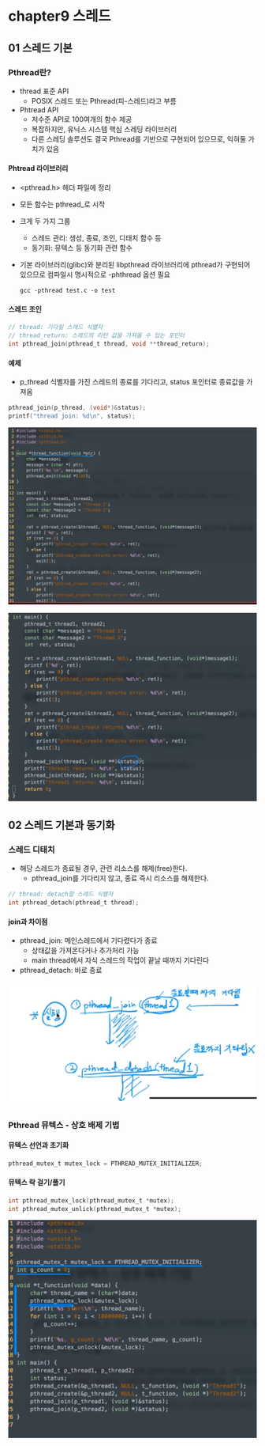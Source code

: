 # chapter9 스레드

## 01 스레드 기본

### Pthread란? 

- thread 표준 API
  - POSIX 스레드 또는 Pthread(피-스레드)라고 부름
- Phtread API
  - 저수준 API로 100여개의 함수 제공
  - 복잡하지만, 유닉스 시스템 핵심 스레딩 라이브러리
  - 다른 스레딩 솔루션도 결국 Pthread를 기반으로 구현되어 있으므로, 익혀둘 가치가 있음

#### Phtread 라이브러리

- <pthread.h> 헤더 파일에 정리
- 모든 함수는 pthread_로 시작
- 크게 두 가지 그룹
  - 스레드 관리: 생성, 종료, 조인, 디태치 함수 등
  - 동기화: 뮤텍스 등 동기화 관련 함수

- 기본 라이브러리(glibc)와 분리된  libpthread 라이브러리에 pthread가 구현되어 있으므로 컴파일시 명시적으로 -phthread 옵션 필요

  ```
  gcc -pthread test.c -o test
  ```

#### 스레드 조인

```c
// thread: 기다릴 스레드 식별자
// thread_return: 스레드의 리턴 값을 가져올 수 있는 포인터
int pthread_join(pthread_t thread, void **thread_return);
```

#### 예제

- p_thread 식별자를 가진 스레드의 종료를 기다리고, status 포인터로 종료값을 가져옴

```c
pthread_join(p_thread, (void*)&status);
printf("thread join: %d\n", status);
```

![image-20220403212810333](chapter9-thread.assets/image-20220403212810333.png)

![image-20220403212817780](chapter9-thread.assets/image-20220403212817780.png)



## 02 스레드 기본과 동기화

### 스레드 디태치

- 해당 스레드가 종료될 경우, 관련 리소스를 해제(free)한다.
  - pthread_join를 기다리지 않고, 종료 즉시 리소스를 해제한다.

```c
// thread: detach할 스레드 식별자
int pthread_detach(pthread_t thread);
```

#### join과 차이점

- pthread_join: 메인스레드에서 기다렸다가 종료
  - 상태값을 가져온다거나 추가처리 가능
  - main thread에서 자식 스레드의 작업이 끝날 때까지 기다린다
- pthread_detach: 바로 종료

![image-20220403213736444](chapter9-thread.assets/image-20220403213736444.png)

### Pthread 뮤텍스 - 상호 배제 기법

#### 뮤텍스 선언과 초기화

```c
pthread_mutex_t mutex_lock = PTHREAD_MUTEX_INITIALIZER;
```

#### 뮤텍스 락 걸기/풀기

```c
int pthread_mutex_lock(pthread_mutex_t *mutex);
int pthread_mutex_unlick(pthread_mutex_t *mutex);
```

![image-20220403214552165](chapter9-thread.assets/image-20220403214552165.png)